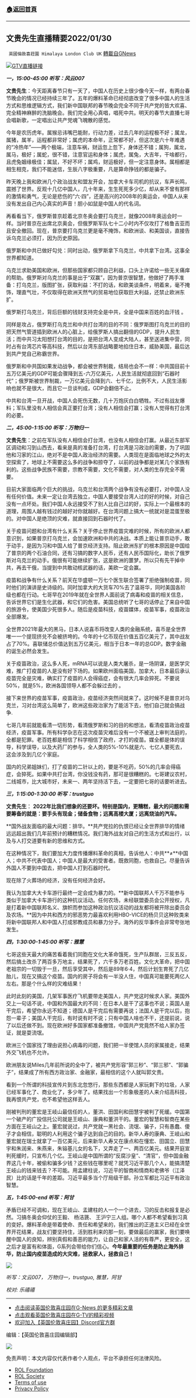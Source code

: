 ###  [:house:返回首頁](https://github.com/ourhimalayas/txt)
---


## 文贵先生直播精要2022/01/30
` 英國倫敦喜莊園 Himalaya London Club UK` [轉載自GNews](https://gnews.org/zh-hans/1939206/)

![](https://assets.gnews.org/wp-content/uploads/2022/01/013002.jpg)[GTV直播链接](https://gtv.org/video/id=61f6900896ba5d73e0bee910)

***一，15:00-45:00 听写：风云007***

**文贵先生**：今天距离春节只有一天了，中国人在历史上很少像今天一样，有两台春节晚会的情况已经持续三年了。五年的爆料革命已经彻底改变了很多中国人的生活方式和思维逻辑方式，我们新中国联邦的春节晚会完全不同于共产党的皆大欢喜、完全精神麻醉的洗脑晚会。我们完全用心真唱，唱死中共。明天的春节大直播七哥会唱新歌，一定唱出让共产党魂飞魄散的感觉。

今年是农历虎年。属猴忌讳嘴巴能耐，行动力差，过去几年的运程极不好；属龙，属猪，属羊，运程都非常好；属虎的本命年，正常都不好，但这次是六十年难遇的“冷热年”——两个极端，注意车祸，财运忽上忽下，身体还不错；属狗，属龙，属马，极好；属蛇，很不错，注意官运和身体；属虎，属兔，大吉年，干啥都行，且虎兔姻缘极佳；属鼠，不好不坏；属鸡，财运极好，但一定注意身体。属相都是相生相克，我们不能迷信，生辰八字极重要，凡是算命挣钱的都是骗子。

昨天晚上我和欧洲几个政治战友和盟友开会，加拿大卡车司机的抗议，车声长鸣，震撼了世界。反观十几亿中国人，几十年来，生生死死多少亿，却从来不曾有那样的激情和勇气，无论是悲伤的“六·四”，还是高兴的2008年的奥运会，中国人从来没有发出自己内心真实的声音！胆小如鼠是中国人的代名词。


再看看当下，俄罗斯普京趁着北京冬奥会要打乌克兰，就像2008年奥运会时一样。当时普京在出席北京奥会，但俄罗斯军队七十二小时内不仅攻打了格鲁吉亚而且安全撤回。现在，普京要打乌克兰更是毫不掩饰，和欧洲谈、和美国谈，直接告诉乌克兰必须打，因为历史原因。

俄罗斯和中共已做好勾兑：同时出动，俄罗斯拿下乌克兰，中共拿下台湾。这事全世界都知道。

乌克兰求助美国和欧洲，但那些国家都只顾自己利益，口头上许诺给一些无关痛痒的帮助。俄罗斯对乌克兰的事是出于“双赢”，因为普京很智慧，他做好了两手准备：打乌克兰，版图扩张，获取利益：不打的话，和欧美谈条件，明着来，毫不掩饰，理直气壮，不仅取得在欧洲天然气的贸易地位获取巨大利益，还禁止欧洲东扩。

俄罗斯打乌克兰，背后巨额的钱财支持完全是中共，全是中国来百姓的血汗钱 。

同样是攻占，俄罗斯打乌克兰和中共打台湾的目的不同：俄罗斯图打乌克兰的目的把天然气管道插到欧洲人的心脏上，给俄罗斯人搞出翻倍的GDP，提升人民生活；而中共习太阳想打台湾的目的，是把台湾人变成大陆人，甚至送进集中营，同时占有台湾芯片等高科技，然后以台湾东部战略要地掐住日本，威胁美国，最后达到共产党自己称霸世界。

俄罗斯和中共国如果发动战争，都会被世界制裁，结局也会不一样：中共国目前十五万亿美元的GDP可能会骤降到五-六万亿美元，人民生活就彻底回到“石器时代”；俄罗斯被世界制裁，一万亿美元会降到六、七千亿，比例不大，人民生活影响也就不是很大，而且它一旦谈判成，GDP会翻倍不止。

中共和台湾一旦开战，中国人会死伤无数，几十万炮灰白白牺牲。不过有战友爆料；军队里没有人相信会真正要打台湾；没有人相信会打赢；没有人觉得有打台湾的必要。

***二，45:00-1:15:00 听写：万物归一***

**文贵先生**：之前在军队没有人相信会打台湾，也没有人相信会打赢。从最近东部军区调动和习到山西去，看来是真的准备打台湾，打台湾是习政治的需要，为了巩固他和习家的江山，绝对不是中国人政治经济的需要。人类现在是面临地球之外的太空探索了，地球上不需要这么多的战争和掠夺了，以前的战争都是对某几个家族有利的。这些战争民族不需要，宗教不需要，文化不需要，对人类的生存完全不需要。

目前大家面临两个巨大的挑战，乌克兰和台湾两个战争有没有必要打，对中国人没有任何价值。未来一定让台湾去独立，中国人要接受台湾人过的好的时候，对自己没有一点坏处。我们中国人永远接受不了别人比自己过的好，实际上一个最根本的道理，周围人越有钱过的越好对你就越好。在台湾问题上搞大一统就对是混蛋至极的。对中国人是绝顶的灾难，就直接回到石器时代了。

关于疫苗问题和台湾有什么关系？关于停止世界疫苗灾难的时候，所有的欧洲人都意识到，如果普京打乌克兰，会加速欧洲和中共的决战。本质上能让普京动手，敢于动手，是因为习和中国人给了普京经济支持。阻止欧洲东扩的根本原因是中国给了普京的两个石油合同，还有习搞的数字人民币，还有人民币国际化，助长了俄罗斯对乌克兰的动手。俄很有可能继续扩张，这是欧洲的噩梦。所以只有先干掉中共，再去干俄，当提到中共敢动核武器的话，美欧一定会赢。

疫苗和战争有什么关系？前天在华盛顿一万七个医生联合签署了拒绝强制疫苗，同时他们的演讲是史诗级的。同时加拿大的大货车70%去了温哥华，同时美国各阶级也都在行动。七哥早在2019年就在全世界人面前说了病毒和疫苗的相关信息，告诉世界它们是生化武器，和它们的危害。美国总统听了七哥的话停止了来自中国的旅游令，使美国少死很多人。随后是疫苗科技，疫苗媒体，疫苗军事，疫苗政治全部爆发。

全世界2021年最大的黑马，日本人说喜币将改变人类的金融系统，喜币是全世界唯一一个提现挤兑不会被挤垮的。今年的十亿币现在价值五百亿美元了，其中战友占了70%。喜联储总价值达到五万亿美元，相当于日本一年的总GDP。数字金融的诞生必然会发生。

关于疫苗政治，这么多人死，mRNA可以说是人类大屠杀，是一场阴谋，是医学灾难，推广打疫苗的人是没有好下场的。如果欧州面临美国，加拿大，日本最后承认疫苗完全是灾难，确实打了疫苗的人会得癌症，会有很大几率会猝死。不要说50%，就是5%，欧洲各国领导人都不会躲过去的 。

接下来世界的疫苗军事，疫苗政治，疫苗经济突然间就来了。这时候不是普京对乌克兰，习对台湾这么简单了，欧洲这些政治家为了能活下去，他们自己就会搞战争.

七哥几年前就能看清一切形势，看清俄罗斯和习的目的和想法，看清疫苗政治疫苗经济，疫苗军事。所有科学杂志在这次疫苗灾难后没有一个不被送上审判法庭的，全都是犯罪。老百姓都是相信了科学相信了政府，才打的疫苗。媒全都是体的误导，科学误导，以及大药厂的参与，全人类的5%-10%就是六、七亿人要死去，这会涉及到几亿个家庭。

国内的兄弟姐妹们，打了疫苗的二针以上的，要是不吃药，50%的几率会得癌症，会猝死。如果中共打台湾，你没钱没有药，那可是很糟糕的。七哥建议农村，二线城市，比大城市好，未来一、两年坚持活下去，一定要把七哥的话要听进去。

***三，1:15:00-1:30:00 听写：trustguo***

**文贵先生**： **2022年比我们想象的还要坏。特别是国内，更糟糕，最大的问题和需要筹备的就是：要手头有现金；储备食物；远离高楼大厦；远离烧油的汽车。**

**国外战友面临的最大问题：排华。**共产党拉的仇恨已经让全世界排华的情绪远远超出我们几年前预计的糟糕情况。我们海外战友对自己的生活方式和出行，以及与人打交道要有新的思维和方式。

在这种情况下，我们要加大力度传播爆料革命的真相，告诉他人：中共**≠**中国人；中共不代表中国人；中国人是最大的受害者。既救同胞，也救自己。尽量告诉外国人不要到中国去，把中国人打到石器时代。

现在除了火葬场的经济，没有任何经济会好。

我认为加拿大大卡车游行最终一定会成为暴力的。**新中国联邦人千万不能参与类似于加拿大卡车游行的这种抗议活动。任何农场，未经联盟委员会公开授权，凡是打着新中国联邦名义、旗帜而参加这种政治抗议活动的战友都将被开除出委员会及农场。**因为中共和西方的邪恶势力最喜欢利用HBO-VICE的杨贝贝这种败类来将新中国联邦人和中国人打成邪教成员和暴力分子。海外的反华事件会非常夸张地发生。

***四，1:30:00-1:45:00 听写：雅慧***

七哥这些天最大的痛苦看着我们同胞在文化大革命饿死，生产队群居，三反五反，然后搞土改杀了两百多万地主，结果死了，六千多万老百姓。文化大革命，把中国老祖宗的一切毁于一旦，然后享受其中，然后是89年6·4，然后计划生育死了几亿胎儿，现在又搞这个疫苗。国内的房子将会有一半没人住，中国真可能要死两亿人左右。那是个什么样的灾难结果！

此时此刻的美国，几架军事医疗飞机要带走美国人，共产党这时候求人家。美国外交上一句话不说，中国和外国最大的不同：在日本人是干了这事也不说；英国人是干完后，希望你永远不知道；德国人是干完后有需要再说；法国人是干完以后，抱怨一辈子；美国人干完后，有时说有时不说；只有中国人啥也不干，还提前说，说了以后还做不到。现在欧洲好多国家都准备撤馆，中国共产党竟然不给人家办签证，就是耍流氓。

欧洲三个国家找了理由说担心病毒的问题，我们把一半使馆人员的家属接走，结果外交飞机也不允许。

欧洲朋友说Miles几年前所说的全中了，被共产党形容“郭三秒”、“郭三邪”、“郭骗子”，结果成了所有西方政治家、金融家，最相信的这个人就叫郭文贵。

看到一个所谓的科技宣传片到东北忽悠行，那些东西都是人家玩剩下的垃圾，人家已经军事化了、商业化了，多少年了。结果找出一个形象极差的人来介绍高科技，我再恨共产党，也不希望他这样丢人。

刚被判刑的董宏是王岐山最信任的人，董洪、田国利和田慧宇被判了死缓。中国第一个破产的广投信托公司就是王岐山、康典和董洪干的。董宏的智慧和智商在某些方面在王岐山之上。董宏就说过，共产党就一黑社会、流氓、骗子，只有愚蠢、傻子才会相信，聪明的人利用这个骗子达到自己的目的。新华人寿的康典、王岐山和董宏就在瑞士就拿了一百亿美元，后来新华人寿又在康点和在懂宏、田国立、田慧宇和朱润来、朱燕来，朱镕基儿女的名下，又弄走了一、两百亿美元。结果开庭宣判死缓时，只宣布几个亿。王岐山是中国所谓的“反腐沙皇”、“清官”，但中国金融界这几十年，被偷和骗多少钱？这些钱在哪里呢？就凭习近平那几个人，能搞清楚王岐山的钱来钱去？不可能。用孟建柱说，习近平的智商和情商和老佛爷（江泽民）比的话是千年的差距。习近平最多当个厅局级干部。孙立军都比习近平有政治智慧。

***五，1:45:00-end 听写：阿甘***

矛盾已经不可调和，现在王岐山、孟建柱的人一个一个进去，习的反击和报复是必然。习搞冬奥会仰仗的王毅、 杨洁篪、 王沪宁三人组。哪个人都不希望看到习真的变好。爆料革命是带着使命、责任和希望来的，我们推出的正道主义已经在全世界开花结果，战友们要坚持住，活到胜利来的那一刻，要做最后的赢家，我们要唤醒中国人的良知，辨别真假和善恶的能力，让自己和家人活的有尊严，更安全，这之后才是富有和体面，G系列会带给你们信心。**今年最重要的任务是防止海外排华，防止国内疫苗造成的大灾难，拯救家人，拯救自己！**

![](https://cdn.discordapp.com/attachments/789683313366925322/937359666298650664/IMG_0020.jpeg)



*听写：文云007， 万物归一，trustguo, 雅慧，阿甘*

*校对: 乐禧禧*

* * *

- [点击阅读英国伦敦喜庄园在G-News 的更多精彩文章](https://gnews.org/zh-hans/author/himalaya_hawk/)
- [点击观看英国伦敦喜庄园在G-TV的精彩视频](https://gtv.org/web/#/UserInfo/5ee680a45bd6f123dd104807)
- [欢迎加入【英国伦敦喜庄园】Discord官方群](https://discord.gg/VsNaHaMUsy)


编辑：【英国伦敦喜庄园编辑部】

![](https://assets.gnews.org/wp-content/uploads/2021/08/41bf97c0-3bb2-4a07-ad75-91b96dc3203c.jpg)



 

免责声明：本文内容仅代表作者个人观点，平台不承担任何法律风险。

- [ROL Foundation](https://rolfoundation.org/)
- [ROL Society](https://rolsociety.org/)
- [Terms of use](https://gnews.org/terms-of-use-3/)
- [Privacy Policy](https://gnews.org/privacy-policy/)
